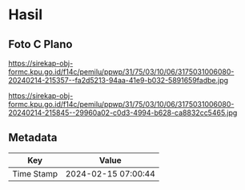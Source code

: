 # Hasil

## Foto C Plano

https://sirekap-obj-formc.kpu.go.id/f14c/pemilu/ppwp/31/75/03/10/06/3175031006080-20240214-215357--fa2d5213-94aa-41e9-b032-5891659fadbe.jpg

https://sirekap-obj-formc.kpu.go.id/f14c/pemilu/ppwp/31/75/03/10/06/3175031006080-20240214-215845--29960a02-c0d3-4994-b628-ca8832cc5465.jpg


## Metadata

| Key        | Value               |
| ---------- | ------------------- |
| Time Stamp | 2024-02-15 07:00:44 |



